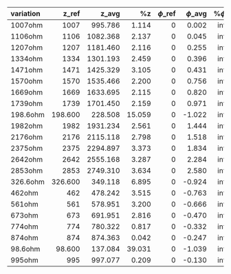 | variation	| z_ref	| z_avg	| %z	| $\phi$\_ref	| $\phi$\_avg	| %$\phi$	|
| :-	| -:	| -:	| -:	| -:	| -:	| -:	|
| 1007ohm	| 1007	| 995.786	| 1.114	| 0	| 0.002	| inf	|
| 1106ohm	| 1106	| 1082.368	| 2.137	| 0	| 0.045	| inf	|
| 1207ohm	| 1207	| 1181.460	| 2.116	| 0	| 0.255	| inf	|
| 1334ohm	| 1334	| 1301.193	| 2.459	| 0	| 0.396	| inf	|
| 1471ohm	| 1471	| 1425.329	| 3.105	| 0	| 0.431	| inf	|
| 1570ohm	| 1570	| 1535.466	| 2.200	| 0	| 0.756	| inf	|
| 1669ohm	| 1669	| 1633.695	| 2.115	| 0	| 0.820	| inf	|
| 1739ohm	| 1739	| 1701.450	| 2.159	| 0	| 0.971	| inf	|
| 198.6ohm	| 198.600	| 228.508	| 15.059	| 0	| -1.022	| inf	|
| 1982ohm	| 1982	| 1931.234	| 2.561	| 0	| 1.444	| inf	|
| 2176ohm	| 2176	| 2115.118	| 2.798	| 0	| 1.518	| inf	|
| 2375ohm	| 2375	| 2294.897	| 3.373	| 0	| 1.834	| inf	|
| 2642ohm	| 2642	| 2555.168	| 3.287	| 0	| 2.284	| inf	|
| 2853ohm	| 2853	| 2749.310	| 3.634	| 0	| 2.580	| inf	|
| 326.6ohm	| 326.600	| 349.118	| 6.895	| 0	| -0.924	| inf	|
| 462ohm	| 462	| 478.242	| 3.515	| 0	| -0.763	| inf	|
| 561ohm	| 561	| 578.951	| 3.200	| 0	| -0.666	| inf	|
| 673ohm	| 673	| 691.951	| 2.816	| 0	| -0.470	| inf	|
| 774ohm	| 774	| 780.322	| 0.817	| 0	| -0.332	| inf	|
| 874ohm	| 874	| 874.363	| 0.042	| 0	| -0.247	| inf	|
| 98.6ohm	| 98.600	| 137.084	| 39.031	| 0	| -1.039	| inf	|
| 995ohm	| 995	| 997.077	| 0.209	| 0	| -0.130	| inf	|
